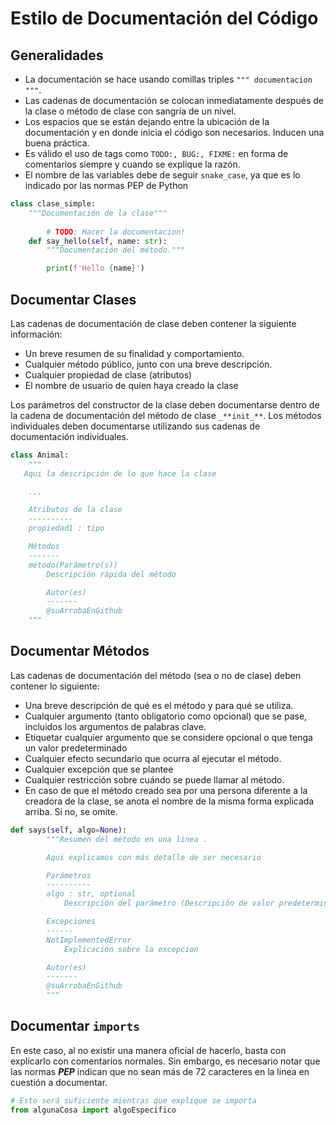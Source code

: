 # Estilo de Documentación del Código

## Generalidades

- La documentación se hace usando comillas triples `""" documentacion """`.
- Las cadenas de documentación se colocan inmediatamente después de la clase o método de clase con sangría de un nivel.
- Los espacios que se están dejando entre la ubicación de la documentación y en donde inicia el código son necesarios. Inducen una buena práctica.
- Es válido el uso de tags como `TODO:, BUG:, FIXME:` en forma de comentarios siempre y cuando se explique la razón.
- El nombre de las variables debe de seguir `snake_case`, ya que es lo indicado por las normas PEP de Python

```python
class clase_simple:
    """Documentación de la clase"""
		
		# TODO: Hacer la documentacion!
    def say_hello(self, name: str):
        """Documentación del método."""

        print(f'Hello {name}')
```

## Documentar Clases

Las cadenas de documentación de clase deben contener la siguiente información:

- Un breve resumen de su finalidad y comportamiento.
- Cualquier método público, junto con una breve descripción.
- Cualquier propiedad de clase (atributos)
- El nombre de usuario de quien haya creado la clase

Los parámetros del constructor de la clase deben documentarse dentro de la cadena de documentación del método de clase `_**init_**`. Los métodos individuales deben documentarse utilizando sus cadenas de documentación individuales. 

```python
class Animal:
    """
   Aqui la descripción de lo que hace la clase

    ...

    Atributos de la clase
    ----------
    propiedad1 : tipo

    Métodos
    -------
    método(Parámetro(s))
        Descripción rápida del método

		Autor(es)
		-------
		@suArrobaEnGithub		
    """
```

## Documentar Métodos

Las cadenas de documentación del método (sea o no de clase) deben contener lo siguiente:

- Una breve descripción de qué es el método y para qué se utiliza.
- Cualquier argumento (tanto obligatorio como opcional) que se pase, incluidos los argumentos de palabras clave.
- Etiquetar cualquier argumento que se considere opcional o que tenga un valor predeterminado
- Cualquier efecto secundario que ocurra al ejecutar el método.
- Cualquier excepción que se plantee
- Cualquier restricción sobre cuándo se puede llamar al método.
- En caso de que el método creado sea por una persona diferente a la creadora de la clase, se anota el nombre de la misma forma explicada arriba. Si no, se omite.

```python
def says(self, algo=None):
        """Resumen del método en una linea .

        Aqui explicamos con más detalle de ser necesario

        Parámetros
        ----------
        algo : str, optional
            Descripción del parámetro (Descripción de valor predeterminado)

        Excepciones
        ------
        NotImplementedError
            Explicación sobre la excepcion

		Autor(es)
		-------
		@suArrobaEnGithub		
        """
```

## Documentar `imports`

En este caso, al no existir una manera oficial de hacerlo, basta con explicarlo con comentarios normales. Sin embargo, es necesario notar que las normas *****PEP***** indican que no sean más de 72 caracteres en la linea en cuestión a documentar. 

```python
# Esto será suficiente mientras que explique se importa
from algunaCosa import algoEspecifico
```
